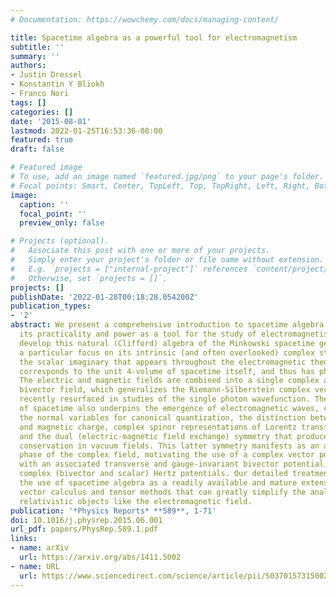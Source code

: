 ```yaml
---
# Documentation: https://wowchemy.com/docs/managing-content/

title: Spacetime algebra as a powerful tool for electromagnetism
subtitle: ''
summary: ''
authors:
- Justin Dressel
- Konstantin Y Bliokh
- Franco Nori
tags: []
categories: []
date: '2015-08-01'
lastmod: 2022-01-25T16:53:36-08:00
featured: true
draft: false

# Featured image
# To use, add an image named `featured.jpg/png` to your page's folder.
# Focal points: Smart, Center, TopLeft, Top, TopRight, Left, Right, BottomLeft, Bottom, BottomRight.
image:
  caption: ''
  focal_point: ''
  preview_only: false

# Projects (optional).
#   Associate this post with one or more of your projects.
#   Simply enter your project's folder or file name without extension.
#   E.g. `projects = ["internal-project"]` references `content/project/deep-learning/index.md`.
#   Otherwise, set `projects = []`.
projects: []
publishDate: '2022-01-28T00:18:28.054200Z'
publication_types:
- '2'
abstract: We present a comprehensive introduction to spacetime algebra that emphasizes
  its practicality and power as a tool for the study of electromagnetism. We carefully
  develop this natural (Clifford) algebra of the Minkowski spacetime geometry, with
  a particular focus on its intrinsic (and often overlooked) complex structure. Notably,
  the scalar imaginary that appears throughout the electromagnetic theory properly
  corresponds to the unit 4-volume of spacetime itself, and thus has physical meaning.
  The electric and magnetic fields are combined into a single complex and frame-independent
  bivector field, which generalizes the Riemann-Silberstein complex vector that has
  recently resurfaced in studies of the single photon wavefunction. The complex structure
  of spacetime also underpins the emergence of electromagnetic waves, circular polarizations,
  the normal variables for canonical quantization, the distinction between electric
  and magnetic charge, complex spinor representations of Lorentz transformations,
  and the dual (electric-magnetic field exchange) symmetry that produces helicity
  conservation in vacuum fields. This latter symmetry manifests as an arbitrary global
  phase of the complex field, motivating the use of a complex vector potential, along
  with an associated transverse and gauge-invariant bivector potential, as well as
  complex (bivector and scalar) Hertz potentials. Our detailed treatment aims to encourage
  the use of spacetime algebra as a readily available and mature extension to existing
  vector calculus and tensor methods that can greatly simplify the analysis of fundamentally
  relativistic objects like the electromagnetic field.
publication: '*Physics Reports* **589**, 1-71'
doi: 10.1016/j.physrep.2015.06.001
url_pdf: papers/PhysRep.589.1.pdf
links:
- name: arXiv
  url: https://arxiv.org/abs/1411.5002
- name: URL
  url: https://www.sciencedirect.com/science/article/pii/S0370157315002604
---
```

